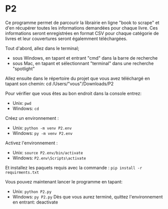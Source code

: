 # P2

Ce programme permet de parcourir la librairie en ligne "book to scrape" et d'en récupérer toutes les informations demandées pour chaque livre.
Ces informations seront enregistrées en format CSV pour chaque catégorie de livres et leur couvertures seront égalemment téléchargées.

Tout d'abord, allez dans le terminal;
- sous Windows, en tapant et entrant "cmd" dans la barre de recherche
- sous Mac, en tapant et sélectionnant "terminal" dans une recherche "spotlight"

Allez ensuite dans le répertoire du projet que vous avez téléchargé en tapant son chemin:
cd /Users/"vous"/Downloads/P2

Pour vérifier que vous êtes au bon endroit dans la console entrez:
- Unix: `pwd`
- Windows: `cd`

Créez un environnement :
- Unix: `python -m venv P2.env`
- Windows: `py -m venv P2.env`

Activez l'environnement :
- Unix: `source P2.env/bin/activate`
- Windows: `P2.env\Scripts\activate`


Et installez les paquets requis avec la commande :
`pip install -r requirments.txt`

Vous pouvez maintenant lancer le programme en tapant:
- Unix: `python P2.py`
- Windows: `py P2.py`
Dès que vous aurez terminé, quittez l'environnement en entrant:
deactivate
